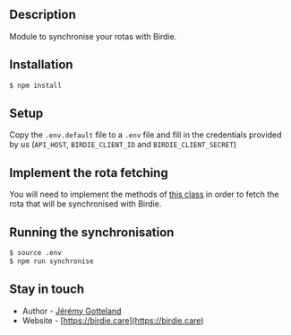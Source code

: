 ## Description

Module to synchronise your rotas with Birdie.

## Installation

```bash
$ npm install
```

## Setup

Copy the `.env.default` file to a `.env` file and fill in the credentials provided by us (`API_HOST`, `BIRDIE_CLIENT_ID` and `BIRDIE_CLIENT_SECRET`)


## Implement the rota fetching

You will need to implement the methods of [this class](./src/integration.implementation.ts) in order to fetch the rota that will be synchronised with Birdie.

## Running the synchronisation

```bash
$ source .env
$ npm run synchronise
```

## Stay in touch

- Author - [Jérémy Gotteland](mailto:jeremy.gotteland@birdie.care)
- Website - [https://birdie.care](https://birdie.care)
